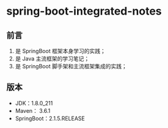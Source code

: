 # spring-boot-integrated-notes

## 前言

1. 是 SpringBoot 框架本身学习的实践；
2. 是 Java 主流框架的学习笔记；
3. 是 SpringBoot 脚手架和主流框架集成的实践；

## 版本

* JDK：1.8.0_211
* Maven： 3.6.1
* SpringBoot：2.1.5.RELEASE





